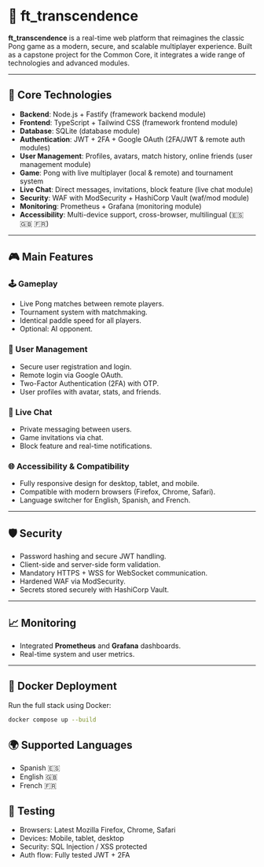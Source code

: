 # 🏓 ft_transcendence

**ft_transcendence** is a real-time web platform that reimagines the classic Pong game as a modern, secure, and scalable multiplayer experience. Built as a capstone project for the Common Core, it integrates a wide range of technologies and advanced modules.

---

## 🚀 Core Technologies

- **Backend**: Node.js + Fastify (framework backend module)
- **Frontend**: TypeScript + Tailwind CSS (framework frontend module)
- **Database**: SQLite (database module)
- **Authentication**: JWT + 2FA + Google OAuth (2FA/JWT & remote auth modules)
- **User Management**: Profiles, avatars, match history, online friends (user management module)
- **Game**: Pong with live multiplayer (local & remote) and tournament system
- **Live Chat**: Direct messages, invitations, block feature (live chat module)
- **Security**: WAF with ModSecurity + HashiCorp Vault (waf/mod module)
- **Monitoring**: Prometheus + Grafana (monitoring module)
- **Accessibility**: Multi-device support, cross-browser, multilingual (🇪🇸 🇬🇧 🇫🇷)

---

## 🎮 Main Features

### 🕹 Gameplay
- Live Pong matches between remote players.
- Tournament system with matchmaking.
- Identical paddle speed for all players.
- Optional: AI opponent.

### 👥 User Management
- Secure user registration and login.
- Remote login via Google OAuth.
- Two-Factor Authentication (2FA) with OTP.
- User profiles with avatar, stats, and friends.

### 💬 Live Chat
- Private messaging between users.
- Game invitations via chat.
- Block feature and real-time notifications.

### 🌐 Accessibility & Compatibility
- Fully responsive design for desktop, tablet, and mobile.
- Compatible with modern browsers (Firefox, Chrome, Safari).
- Language switcher for English, Spanish, and French.

---

## 🛡 Security

- Password hashing and secure JWT handling.
- Client-side and server-side form validation.
- Mandatory HTTPS + WSS for WebSocket communication.
- Hardened WAF via ModSecurity.
- Secrets stored securely with HashiCorp Vault.

---

## 📈 Monitoring

- Integrated **Prometheus** and **Grafana** dashboards.
- Real-time system and user metrics.

---

## 🐳 Docker Deployment

Run the full stack using Docker:

```bash
docker compose up --build
```

## 🌍 Supported Languages
- Spanish 🇪🇸
- English 🇬🇧
- French 🇫🇷

## 🧪 Testing
- Browsers: Latest Mozilla Firefox, Chrome, Safari
- Devices: Mobile, tablet, desktop
- Security: SQL Injection / XSS protected
- Auth flow: Fully tested JWT + 2FA
